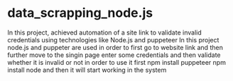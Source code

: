 # data_scrapping_node.js
In this project, achieved automation of a site link to validate invalid credentials using technologies like Node.js and puppeteer 
In this project node.js and puppeter are used in order to first go to website link and then further move to the singin page enter some credentials and then validate whether it is invalid or not 
in order to use it first npm install puppeteer
npm install node 
and then it will start working in the system 
